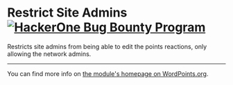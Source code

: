 # Restrict Site Admins  [![HackerOne Bug Bounty Program](https://img.shields.io/badge/security-HackerOne-blue.svg)](https://hackerone.com/wordpoints)

Restricts site admins from being able to edit the points reactions, only allowing the network admins.

---

You can find more info on [the module's homepage on WordPoints.org](https://wordpoints.org/modules/restrict-site-admins/).
